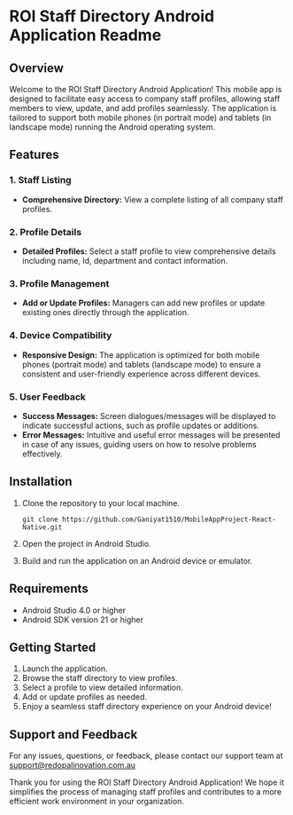 
# ROI Staff Directory Android Application Readme

## Overview

Welcome to the ROI Staff Directory Android Application! This mobile app is designed to facilitate easy access to company staff profiles, allowing staff members to view, update, and add profiles seamlessly. The application is tailored to support both mobile phones (in portrait mode) and tablets (in landscape mode) running the Android operating system.

## Features

### 1. Staff Listing

- **Comprehensive Directory:** View a complete listing of all company staff profiles.

### 2. Profile Details

- **Detailed Profiles:** Select a staff profile to view comprehensive details including name, Id, department and contact information.

### 3. Profile Management

- **Add or Update Profiles:** Managers can add new profiles or update existing ones directly through the application.

### 4. Device Compatibility

- **Responsive Design:** The application is optimized for both mobile phones (portrait mode) and tablets (landscape mode) to ensure a consistent and user-friendly experience across different devices.

### 5. User Feedback

- **Success Messages:** Screen dialogues/messages will be displayed to indicate successful actions, such as profile updates or additions.
- **Error Messages:** Intuitive and useful error messages will be presented in case of any issues, guiding users on how to resolve problems effectively.

## Installation

1. Clone the repository to your local machine.
   ```
   git clone https://github.com/Ganiyat1510/MobileAppProject-React-Native.git
   ```

2. Open the project in Android Studio.

3. Build and run the application on an Android device or emulator.

## Requirements

- Android Studio 4.0 or higher
- Android SDK version 21 or higher

## Getting Started

1. Launch the application.
2. Browse the staff directory to view profiles.
3. Select a profile to view detailed information.
4. Add or update profiles as needed.
5. Enjoy a seamless staff directory experience on your Android device!

## Support and Feedback

For any issues, questions, or feedback, please contact our support team at support@redopalinovation.com.au

Thank you for using the ROI Staff Directory Android Application! We hope it simplifies the process of managing staff profiles and contributes to a more efficient work environment in your organization.
